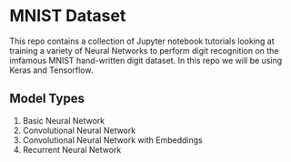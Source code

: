 # MNIST Dataset

This repo contains a collection of Jupyter notebook tutorials looking at training a variety of Neural Networks to perform digit recognition on the imfamous MNIST hand-written digit dataset. In this repo we will be using Keras and Tensorflow.  

## Model Types
1. Basic Neural Network
2. Convolutional Neural Network
3. Convolutional Neural Network with Embeddings
4. Recurrent Neural Network



